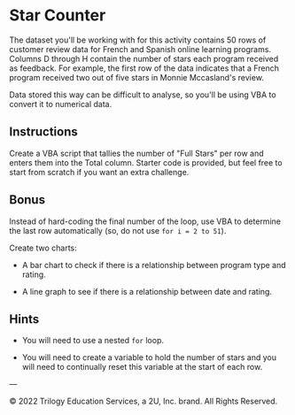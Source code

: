 # Star Counter

The dataset you'll be working with for this activity contains 50 rows of customer review data for French and Spanish online learning programs. Columns D through H contain the number of stars each program received as feedback. For example, the first row of the data indicates that a French program received two out of five stars in Monnie Mccasland's review.

Data stored this way can be difficult to analyse, so you'll be using VBA to convert it to numerical data.

## Instructions

Create a VBA script that tallies the number of "Full Stars" per row and enters them into the Total column. Starter code is provided, but feel free to start from scratch if you want an extra challenge.

## Bonus

Instead of hard-coding the final number of the loop, use VBA to determine the last row automatically (so, do not use `for i = 2 to 51`).

Create two charts: 

* A bar chart to check if there is a relationship between program type and rating.

* A line graph to see if there is a relationship between date and rating. 

## Hints

  * You will need to use a nested `for` loop.

  * You will need to create a variable to hold the number of stars and you will need to continually reset this variable at the start of each row.

—

© 2022 Trilogy Education Services, a 2U, Inc. brand. All Rights Reserved.
